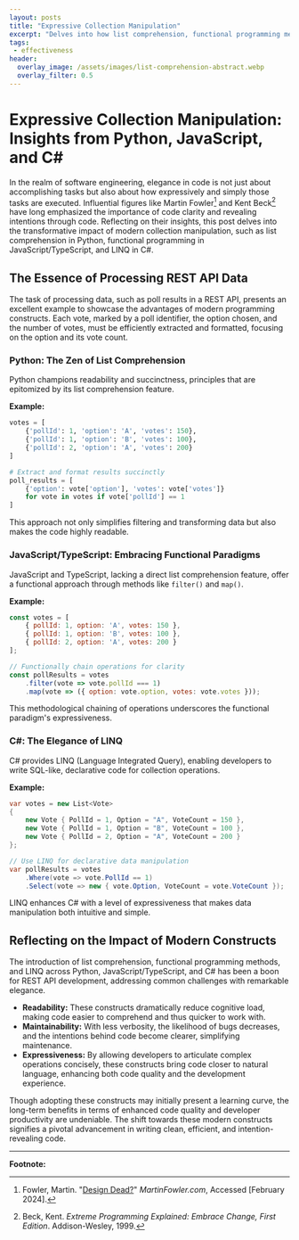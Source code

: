 ```yaml
---
layout: posts
title: "Expressive Collection Manipulation"
excerpt: "Delves into how list comprehension, functional programming methods, and LINQ significantly improve code readability, maintainability, and expressiveness, comparing traditional iteration methods to showcase their efficiency."
tags: 
 - effectiveness
header:
  overlay_image: /assets/images/list-comprehension-abstract.webp
  overlay_filter: 0.5
---
```

# Expressive Collection Manipulation: Insights from Python, JavaScript, and C#

In the realm of software engineering, elegance in code is not just about accomplishing tasks but also about how expressively and simply those tasks are executed. Influential figures like Martin Fowler[^Fowler] and Kent Beck[^Beck] have long emphasized the importance of code clarity and revealing intentions through code. Reflecting on their insights, this post delves into the transformative impact of modern collection manipulation, such as list comprehension in Python, functional programming in JavaScript/TypeScript, and LINQ in C#.

## The Essence of Processing REST API Data

The task of processing data, such as poll results in a REST API, presents an excellent example to showcase the advantages of modern programming constructs. Each vote, marked by a poll identifier, the option chosen, and the number of votes, must be efficiently extracted and formatted, focusing on the option and its vote count.

### Python: The Zen of List Comprehension

Python champions readability and succinctness, principles that are epitomized by its list comprehension feature.

**Example:**

```python
votes = [
    {'pollId': 1, 'option': 'A', 'votes': 150},
    {'pollId': 1, 'option': 'B', 'votes': 100},
    {'pollId': 2, 'option': 'A', 'votes': 200}
]

# Extract and format results succinctly
poll_results = [
    {'option': vote['option'], 'votes': vote['votes']}
    for vote in votes if vote['pollId'] == 1
]
```

This approach not only simplifies filtering and transforming data but also makes the code highly readable.

### JavaScript/TypeScript: Embracing Functional Paradigms

JavaScript and TypeScript, lacking a direct list comprehension feature, offer a functional approach through methods like `filter()` and `map()`.

**Example:**

```javascript
const votes = [
    { pollId: 1, option: 'A', votes: 150 },
    { pollId: 1, option: 'B', votes: 100 },
    { pollId: 2, option: 'A', votes: 200 }
];

// Functionally chain operations for clarity
const pollResults = votes
    .filter(vote => vote.pollId === 1)
    .map(vote => ({ option: vote.option, votes: vote.votes }));
```

This methodological chaining of operations underscores the functional paradigm's expressiveness.

### C#: The Elegance of LINQ

C# provides LINQ (Language Integrated Query), enabling developers to write SQL-like, declarative code for collection operations.

**Example:**

```csharp
var votes = new List<Vote>
{
    new Vote { PollId = 1, Option = "A", VoteCount = 150 },
    new Vote { PollId = 1, Option = "B", VoteCount = 100 },
    new Vote { PollId = 2, Option = "A", VoteCount = 200 }
};

// Use LINQ for declarative data manipulation
var pollResults = votes
    .Where(vote => vote.PollId == 1)
    .Select(vote => new { vote.Option, VoteCount = vote.VoteCount });
```

LINQ enhances C# with a level of expressiveness that makes data manipulation both intuitive and simple.

## Reflecting on the Impact of Modern Constructs

The introduction of list comprehension, functional programming methods, and LINQ across Python, JavaScript/TypeScript, and C# has been a boon for REST API development, addressing common challenges with remarkable elegance.

- **Readability:** These constructs dramatically reduce cognitive load, making code easier to comprehend and thus quicker to work with.
- **Maintainability:** With less verbosity, the likelihood of bugs decreases, and the intentions behind code become clearer, simplifying maintenance.
- **Expressiveness:** By allowing developers to articulate complex operations concisely, these constructs bring code closer to natural language, enhancing both code quality and the development experience.

Though adopting these constructs may initially present a learning curve, the long-term benefits in terms of enhanced code quality and developer productivity are undeniable. The shift towards these modern constructs signifies a pivotal advancement in writing clean, efficient, and intention-revealing code.

---

**Footnote:**

[^Beck]: Beck, Kent. *Extreme Programming Explained: Embrace Change, First Edition*. Addison-Wesley, 1999.
[^Fowler]: Fowler, Martin. "[Design Dead?](https://www.martinfowler.com/articles/designDead.html)" *MartinFowler.com*, Accessed [February 2024].
